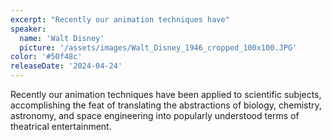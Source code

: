 ```yaml
---
excerpt: "Recently our animation techniques have"
speaker:
  name: 'Walt Disney'
  picture: '/assets/images/Walt_Disney_1946_cropped_100x100.JPG'
color: '#50f48c'
releaseDate: '2024-04-24'
---
```

Recently our animation techniques have been applied to scientific subjects, accomplishing the feat of translating the abstractions of biology, chemistry, astronomy, and space engineering into popularly understood terms of theatrical entertainment.
